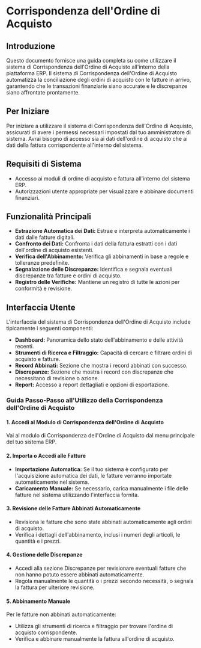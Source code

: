 # Corrispondenza dell'Ordine di Acquisto

## Introduzione

Questo documento fornisce una guida completa su come utilizzare il sistema di Corrispondenza dell'Ordine di Acquisto all'interno della piattaforma ERP. Il sistema di Corrispondenza dell'Ordine di Acquisto automatizza la conciliazione degli ordini di acquisto con le fatture in arrivo, garantendo che le transazioni finanziarie siano accurate e le discrepanze siano affrontate prontamente.

## Per Iniziare

Per iniziare a utilizzare il sistema di Corrispondenza dell'Ordine di Acquisto, assicurati di avere i permessi necessari impostati dal tuo amministratore di sistema. Avrai bisogno di accesso sia ai dati dell'ordine di acquisto che ai dati della fattura corrispondente all'interno del sistema.

## Requisiti di Sistema

* Accesso ai moduli di ordine di acquisto e fattura all'interno del sistema ERP.
* Autorizzazioni utente appropriate per visualizzare e abbinare documenti finanziari.

## Funzionalità Principali

* **Estrazione Automatica dei Dati:** Estrae e interpreta automaticamente i dati dalle fatture digitali.
* **Confronto dei Dati:** Confronta i dati della fattura estratti con i dati dell'ordine di acquisto esistenti.
* **Verifica dell'Abbinamento:** Verifica gli abbinamenti in base a regole e tolleranze predefinite.
* **Segnalazione delle Discrepanze:** Identifica e segnala eventuali discrepanze tra fatture e ordini di acquisto.
* **Registro delle Verifiche:** Mantiene un registro di tutte le azioni per conformità e revisione.

## Interfaccia Utente

L'interfaccia del sistema di Corrispondenza dell'Ordine di Acquisto include tipicamente i seguenti componenti:

* **Dashboard:** Panoramica dello stato dell'abbinamento e delle attività recenti.
* **Strumenti di Ricerca e Filtraggio:** Capacità di cercare e filtrare ordini di acquisto e fatture.
* **Record Abbinati:** Sezione che mostra i record abbinati con successo.
* **Discrepanze:** Sezione che mostra i record con discrepanze che necessitano di revisione o azione.
* **Report:** Accesso a report dettagliati e opzioni di esportazione.

### Guida Passo-Passo all'Utilizzo della Corrispondenza dell'Ordine di Acquisto

#### 1. Accedi al Modulo di Corrispondenza dell'Ordine di Acquisto

Vai al modulo di Corrispondenza dell'Ordine di Acquisto dal menu principale del tuo sistema ERP.

#### 2. Importa o Accedi alle Fatture

* **Importazione Automatica:** Se il tuo sistema è configurato per l'acquisizione automatica dei dati, le fatture verranno importate automaticamente nel sistema.
* **Caricamento Manuale:** Se necessario, carica manualmente i file delle fatture nel sistema utilizzando l'interfaccia fornita.

#### 3. Revisione delle Fatture Abbinati Automaticamente

* Revisiona le fatture che sono state abbinati automaticamente agli ordini di acquisto.
* Verifica i dettagli dell'abbinamento, inclusi i numeri degli articoli, le quantità e i prezzi.

#### 4. Gestione delle Discrepanze

* Accedi alla sezione Discrepanze per revisionare eventuali fatture che non hanno potuto essere abbinati automaticamente.
* Regola manualmente le quantità o i prezzi secondo necessità, o segnala la fattura per ulteriore revisione.

#### 5. Abbinamento Manuale

Per le fatture non abbinati automaticamente:

* Utilizza gli strumenti di ricerca e filtraggio per trovare l'ordine di acquisto corrispondente.
* Verifica e abbinare manualmente la fattura all'ordine di acquisto.
